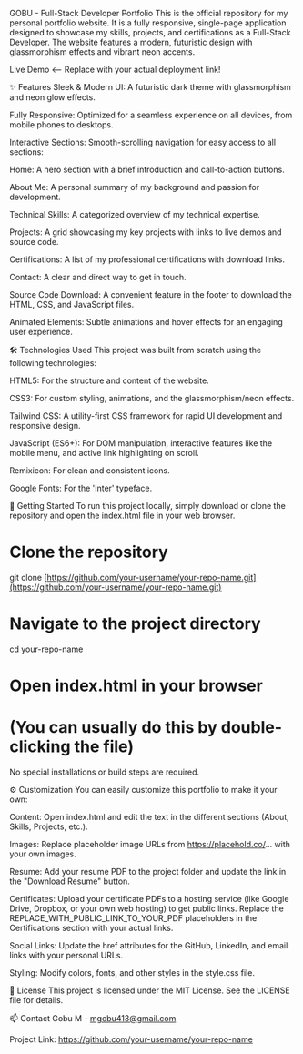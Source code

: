 GOBU - Full-Stack Developer Portfolio
This is the official repository for my personal portfolio website. It is a fully responsive, single-page application designed to showcase my skills, projects, and certifications as a Full-Stack Developer. The website features a modern, futuristic design with glassmorphism effects and vibrant neon accents.

Live Demo <-- Replace with your actual deployment link!

✨ Features
Sleek & Modern UI: A futuristic dark theme with glassmorphism and neon glow effects.

Fully Responsive: Optimized for a seamless experience on all devices, from mobile phones to desktops.

Interactive Sections: Smooth-scrolling navigation for easy access to all sections:

Home: A hero section with a brief introduction and call-to-action buttons.

About Me: A personal summary of my background and passion for development.

Technical Skills: A categorized overview of my technical expertise.

Projects: A grid showcasing my key projects with links to live demos and source code.

Certifications: A list of my professional certifications with download links.

Contact: A clear and direct way to get in touch.

Source Code Download: A convenient feature in the footer to download the HTML, CSS, and JavaScript files.

Animated Elements: Subtle animations and hover effects for an engaging user experience.

🛠️ Technologies Used
This project was built from scratch using the following technologies:

HTML5: For the structure and content of the website.

CSS3: For custom styling, animations, and the glassmorphism/neon effects.

Tailwind CSS: A utility-first CSS framework for rapid UI development and responsive design.

JavaScript (ES6+): For DOM manipulation, interactive features like the mobile menu, and active link highlighting on scroll.

Remixicon: For clean and consistent icons.

Google Fonts: For the 'Inter' typeface.

🚀 Getting Started
To run this project locally, simply download or clone the repository and open the index.html file in your web browser.

# Clone the repository
git clone [https://github.com/your-username/your-repo-name.git](https://github.com/your-username/your-repo-name.git)

# Navigate to the project directory
cd your-repo-name

# Open index.html in your browser
# (You can usually do this by double-clicking the file)

No special installations or build steps are required.

⚙️ Customization
You can easily customize this portfolio to make it your own:

Content: Open index.html and edit the text in the different sections (About, Skills, Projects, etc.).

Images: Replace placeholder image URLs from https://placehold.co/... with your own images.

Resume: Add your resume PDF to the project folder and update the link in the "Download Resume" button.

Certificates: Upload your certificate PDFs to a hosting service (like Google Drive, Dropbox, or your own web hosting) to get public links. Replace the REPLACE_WITH_PUBLIC_LINK_TO_YOUR_PDF placeholders in the Certifications section with your actual links.

Social Links: Update the href attributes for the GitHub, LinkedIn, and email links with your personal URLs.

Styling: Modify colors, fonts, and other styles in the style.css file.

📝 License
This project is licensed under the MIT License. See the LICENSE file for details.

📫 Contact
Gobu M - mgobu413@gmail.com

Project Link: https://github.com/your-username/your-repo-name
